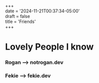 +++  
date = '2024-11-21T00:37:34-05:00'  
draft = false  
title = 'Friends'  
+++

# Lovely People I know

### Rogan --> notrogan.dev

### Fekie --> fekie.dev